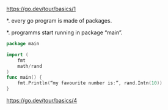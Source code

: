 https://go.dev/tour/basics/1

*.  every go program is made of packages.

*.  programms start running in package “main”.

```go
package main

import (
	fmt
	math/rand
)
func main() {
	fmt.Println(“my favourite number is:”, rand.Intn(10))
}
```
https://go.dev/tour/basics/4
